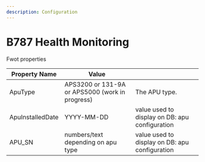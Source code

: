 ```yaml
---
description: Configuration
---
```


# B787 Health Monitoring

Fwot properties

| Property Name    | Value                                           |                                                  |
| ---------------- | ----------------------------------------------- | ------------------------------------------------ |
| ApuType          | APS3200 or 131-9A or APS5000 (work in progress) | The APU type.                                    |
| ApuInstalledDate | YYYY-MM-DD                                      | value used to display  on DB: apu configuration  |
| APU\_SN          | numbers/text depending on apu type              | value used to display  on DB: apu configuration  |
